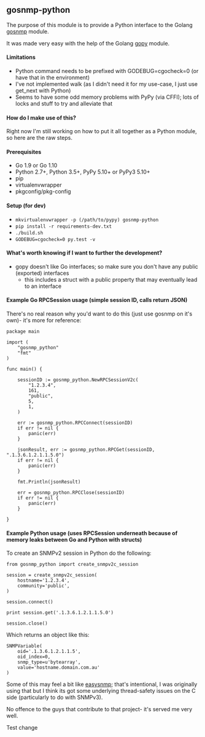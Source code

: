 ## gosnmp-python

The purpose of this module is to provide a Python interface to the Golang [gosnmp](https://github.com/soniah/gosnmp) module.

It was made very easy with the help of the Golang [gopy](https://github.com/go-python/gopy) module.

#### Limitations

* Python command needs to be prefixed with GODEBUG=cgocheck=0 (or have that in the environment)
* I've not implemented walk (as I didn't need it for my use-case, I just use get_next with Python)
* Seems to have some odd memory problems with PyPy (via CFFI); lots of locks and stuff to try and alleviate that

#### How do I make use of this?

Right now I'm still working on how to put it all together as a Python module, so here are the raw steps.

#### Prerequisites

* Go 1.9 or Go 1.10
* Python 2.7+, Python 3.5+, PyPy 5.10+ or PyPy3 5.10+
* pip
* virtualenvwrapper
* pkgconfig/pkg-config

#### Setup (for dev)

* ```mkvirtualenvwrapper -p (/path/to/pypy) gosnmp-python``` 
* ```pip install -r requirements-dev.txt```
* ```./build.sh```
* ```GODEBUG=cgocheck=0 py.test -v```

#### What's worth knowing if I want to further the development?

* gopy doesn't like Go interfaces; so make sure you don't have any public (exported) interfaces
    * this includes a struct with a public property that may eventually lead to an interface

#### Example Go RPCSession usage (simple session ID, calls return JSON)

There's no real reason why you'd want to do this (just use gosnmp on it's own)- it's more for reference:

```
package main

import (
	"gosnmp_python"
	"fmt"
)

func main() {

	sessionID := gosnmp_python.NewRPCSessionV2c(
		"1.2.3.4",
		161,
		"public",
		5,
		1,
	)

	err := gosnmp_python.RPCConnect(sessionID)
	if err != nil {
		panic(err)
	}

	jsonResult, err := gosnmp_python.RPCGet(sessionID, ".1.3.6.1.2.1.1.5.0")
	if err != nil {
		panic(err)
	}

	fmt.Println(jsonResult)

	err = gosnmp_python.RPCClose(sessionID)
	if err != nil {
		panic(err)
	}

}
```

#### Example Python usage (uses RPCSession underneath because of memory leaks between Go and Python with structs)

To create an SNMPv2 session in Python do the following:

```
from gosnmp_python import create_snmpv2c_session

session = create_snmpv2c_session(
    hostname='1.2.3.4',
    community='public',
)

session.connect()

print session.get('.1.3.6.1.2.1.1.5.0')

session.close()
```

Which returns an object like this:

```
SNMPVariable(
    oid='.1.3.6.1.2.1.1.5', 
    oid_index=0, 
    snmp_type=u'bytearray', 
    value='hostname.domain.com.au'
)
```
 
Some of this may feel a bit like [easysnmp](https://github.com/kamakazikamikaze/easysnmp); that's intentional, I was originally using that but I think its got some underlying thread-safety issues on the C side (particularly to do with SNMPv3).

No offence to the guys that contribute to that project- it's served me very well.

Test change
